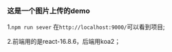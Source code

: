 ### 这是一个图片上传的demo

1.`npm run sever` 在`http://localhost:9000/`可以看到项目;

2.前端用的是react-16.8.6，后端用koa2；

